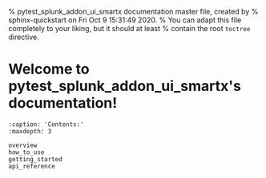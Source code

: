 % pytest_splunk_addon_ui_smartx documentation master file, created by
% sphinx-quickstart on Fri Oct  9 15:31:49 2020.
% You can adapt this file completely to your liking, but it should at least
% contain the root `toctree` directive.

# Welcome to pytest_splunk_addon_ui_smartx's documentation!

```{toctree}
:caption: 'Contents:'
:maxdepth: 3

overview
how_to_use
getting_started
api_reference
```
